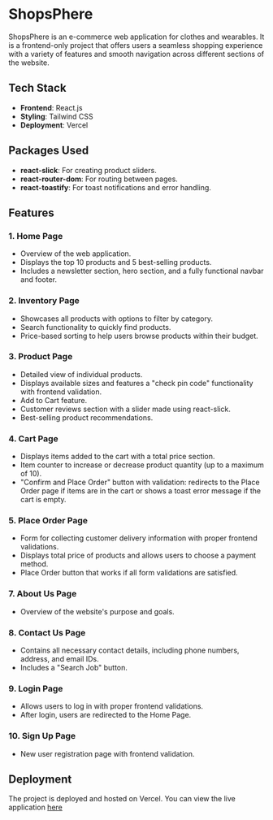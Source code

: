 # ShopsPhere

ShopsPhere is an e-commerce web application for clothes and wearables. It is a frontend-only project that offers users a seamless shopping experience with a variety of features and smooth navigation across different sections of the website.

## Tech Stack

- **Frontend**: React.js
- **Styling**: Tailwind CSS
- **Deployment**: Vercel

## Packages Used

- **react-slick**: For creating product sliders.
- **react-router-dom**: For routing between pages.
- **react-toastify**: For toast notifications and error handling.

## Features

### 1. Home Page
- Overview of the web application.
- Displays the top 10 products and 5 best-selling products.
- Includes a newsletter section, hero section, and a fully functional navbar and footer.

### 2. Inventory Page
- Showcases all products with options to filter by category.
- Search functionality to quickly find products.
- Price-based sorting to help users browse products within their budget.

### 3. Product Page
- Detailed view of individual products.
- Displays available sizes and features a "check pin code" functionality with frontend validation.
- Add to Cart feature.
- Customer reviews section with a slider made using react-slick.
- Best-selling product recommendations.

### 4. Cart Page
- Displays items added to the cart with a total price section.
- Item counter to increase or decrease product quantity (up to a maximum of 10).
- "Confirm and Place Order" button with validation: redirects to the Place Order page if items are in the cart or shows a toast error message if the cart is empty.

### 5. Place Order Page
- Form for collecting customer delivery information with proper frontend validations.
- Displays total price of products and allows users to choose a payment method.
- Place Order button that works if all form validations are satisfied.

### 7. About Us Page
- Overview of the website's purpose and goals.

### 8. Contact Us Page
- Contains all necessary contact details, including phone numbers, address, and email IDs.
- Includes a "Search Job" button.

### 9. Login Page
- Allows users to log in with proper frontend validations.
- After login, users are redirected to the Home Page.

### 10. Sign Up Page
- New user registration page with frontend validation.

## Deployment

The project is deployed and hosted on Vercel. You can view the live application [here](https://shops-phere.vercel.app/)
